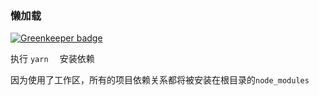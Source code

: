 ### 懒加载

[![Greenkeeper badge](https://badges.greenkeeper.io/gp0320/webpack-learn.svg)](https://greenkeeper.io/)

执行 `yarn  ` 安装依赖

因为使用了工作区，所有的项目依赖关系都将被安装在根目录的`node_modules`
